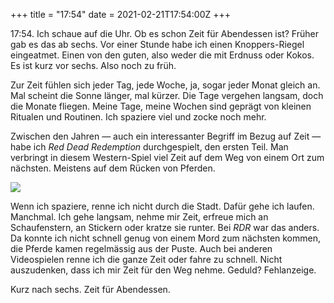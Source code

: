 +++
title = "17:54"
date = 2021-02-21T17:54:00Z
+++


17:54. Ich schaue auf die Uhr. Ob es schon Zeit für Abendessen ist? Früher gab es das ab sechs. Vor einer Stunde habe ich einen Knoppers-Riegel eingeatmet. Einen von den guten, also weder die mit Erdnuss oder Kokos. Es ist kurz vor sechs. Also noch zu früh.

Zur Zeit fühlen sich jeder Tag, jede Woche, ja, sogar jeder Monat gleich an. Mal scheint die Sonne länger, mal kürzer. Die Tage vergehen langsam, doch die Monate fliegen. Meine Tage, meine Wochen sind geprägt von kleinen Ritualen und Routinen. Ich spaziere viel und zocke noch mehr.

Zwischen den Jahren — auch ein interessanter Begriff im Bezug auf Zeit — habe ich _Red Dead Redemption_ durchgespielt, den ersten Teil. Man verbringt in diesem Western-Spiel viel Zeit auf dem Weg von einem Ort zum nächsten. Meistens auf dem Rücken von Pferden.

![](rdr.jpeg)

Wenn ich spaziere, renne ich nicht durch die Stadt. Dafür gehe ich laufen. Manchmal. Ich gehe langsam, nehme mir Zeit, erfreue mich an Schaufenstern, an Stickern oder kratze sie runter. Bei _RDR_ war das anders.  Da konnte ich nicht schnell genug von einem Mord zum nächsten kommen, die Pferde kamen regelmässig aus der Puste. Auch bei anderen Videospielen renne ich die ganze Zeit oder fahre zu schnell. Nicht auszudenken, dass ich mir Zeit für den Weg nehme. Geduld? Fehlanzeige.

Kurz nach sechs. Zeit für Abendessen.